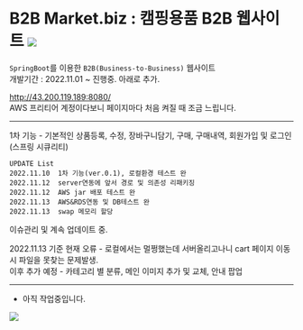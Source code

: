 # B2B Market.biz : 캠핑용품 B2B 웹사이트 <img src="https://img.shields.io/badge/SpringBoot-2e6d00?style=flat-square&logo=Java&logoColor=white">


`SpringBoot`를 이용한 `B2B(Business-to-Business)` 웹사이트<br>
개발기간 : 2022.11.01 ~ 진행중. 아래로 추가.

http://43.200.119.189:8080/ <br>
AWS 프리티어 계정이다보니 페이지마다 처음 켜질 때 조금 느립니다.

---
1차 기능 - 기본적인 상품등록, 수정, 장바구니담기, 구매, 구매내역, 회원가입 및 로그인(스프링 시큐리티)

```
UPDATE List
2022.11.10  1차 기능(ver.0.1), 로컬환경 테스트 완
2022.11.12  server연동에 앞서 경로 및 의존성 리패키징
2022.11.12  AWS jar 배포 테스트 완
2022.11.13  AWS&RDS연동 및 DB테스트 완
2022.11.13  swap 메모리 할당
```


이슈관리 및 계속 업데이트 중. <br>

2022.11.13 기준 현재 오류 - 로컬에서는 멀쩡했는데 서버올리고나니 cart 페이지 이동 시 파일을 못찾는 문제발생. <br>
이후 추가 예정 - 카테고리 별 분류, 메인 이미지 추가 및 교체, 안내 팝업<br>

---
- 아직 작업중입니다.

<img src="http://hohk.dothome.co.kr/load/data/kt180401/166838988848927488.jpg">
